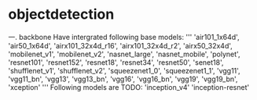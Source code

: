 # objectdetection

一. backbone
Have intergrated following base models:
'''
  'air101_1x64d', 
  'air50_1x64d', 
  'airx101_32x4d_r16', 
  'airx101_32x4d_r2', 
  'airx50_32x4d',
  'mobilenet_v1',
  'mobilenet_v2', 
  'nasnet_large', 
  'nasnet_mobile', 
  'polynet', 
  'resnet101', 
  'resnet152', 
  'resnet18',
  'resnet34', 
  'resnet50',
  'senet18',
  'shufflenet_v1', 
  'shufflenet_v2',
  'squeezenet1_0',
  'squeezenet1_1',
  'vgg11', 
  'vgg11_bn', 
  'vgg13', 
  'vgg13_bn', 
  'vgg16', 
  'vgg16_bn', 
  'vgg19', 
  'vgg19_bn', 
  'xception'
  '''
 Following models are TODO:
  'inception_v4'
  'inception-resnet'
